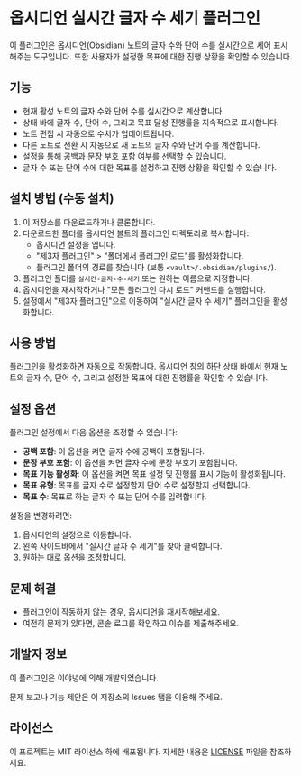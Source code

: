 # 옵시디언 실시간 글자 수 세기 플러그인

이 플러그인은 옵시디언(Obsidian) 노트의 글자 수와 단어 수를 실시간으로 세어 표시해주는 도구입니다. 또한 사용자가 설정한 목표에 대한 진행 상황을 확인할 수 있습니다.

## 기능

- 현재 활성 노트의 글자 수와 단어 수를 실시간으로 계산합니다.
- 상태 바에 글자 수, 단어 수, 그리고 목표 달성 진행률을 지속적으로 표시합니다.
- 노트 편집 시 자동으로 수치가 업데이트됩니다.
- 다른 노트로 전환 시 자동으로 새 노트의 글자 수와 단어 수를 계산합니다.
- 설정을 통해 공백과 문장 부호 포함 여부를 선택할 수 있습니다.
- 글자 수 또는 단어 수에 대한 목표를 설정하고 진행 상황을 확인할 수 있습니다.

## 설치 방법 (수동 설치)

1. 이 저장소를 다운로드하거나 클론합니다.
2. 다운로드한 폴더를 옵시디언 볼트의 플러그인 디렉토리로 복사합니다:
   - 옵시디언 설정을 엽니다.
   - "제3자 플러그인" > "폴더에서 플러그인 로드"를 활성화합니다.
   - 플러그인 폴더의 경로를 찾습니다 (보통 `<vault>/.obsidian/plugins/`).
3. 플러그인 폴더를 `실시간-글자-수-세기` 또는 원하는 이름으로 지정합니다.
4. 옵시디언을 재시작하거나 "모든 플러그인 다시 로드" 커맨드를 실행합니다.
5. 설정에서 "제3자 플러그인"으로 이동하여 "실시간 글자 수 세기" 플러그인을 활성화합니다.

## 사용 방법

플러그인을 활성화하면 자동으로 작동합니다. 옵시디언 창의 하단 상태 바에서 현재 노트의 글자 수, 단어 수, 그리고 설정한 목표에 대한 진행률을 확인할 수 있습니다.

## 설정 옵션

플러그인 설정에서 다음 옵션을 조정할 수 있습니다:

- **공백 포함**: 이 옵션을 켜면 글자 수에 공백이 포함됩니다.
- **문장 부호 포함**: 이 옵션을 켜면 글자 수에 문장 부호가 포함됩니다.
- **목표 기능 활성화**: 이 옵션을 켜면 목표 설정 및 진행률 표시 기능이 활성화됩니다.
- **목표 유형**: 목표를 글자 수로 설정할지 단어 수로 설정할지 선택합니다.
- **목표 수**: 목표로 하는 글자 수 또는 단어 수를 입력합니다.

설정을 변경하려면:

1. 옵시디언의 설정으로 이동합니다.
2. 왼쪽 사이드바에서 "실시간 글자 수 세기"를 찾아 클릭합니다.
3. 원하는 대로 옵션을 조정합니다.

## 문제 해결

- 플러그인이 작동하지 않는 경우, 옵시디언을 재시작해보세요.
- 여전히 문제가 있다면, 콘솔 로그를 확인하고 이슈를 제출해주세요.

## 개발자 정보

이 플러그인은 이야녕에 의해 개발되었습니다.

문제 보고나 기능 제안은 이 저장소의 Issues 탭을 이용해 주세요.

## 라이선스

이 프로젝트는 MIT 라이선스 하에 배포됩니다. 자세한 내용은 [LICENSE](LICENSE) 파일을 참조하세요.
